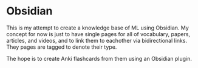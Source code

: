# Obsidian

This is my attempt to create a knowledge base of ML using Obsidian.
My concept for now is just to have single pages for all of vocabulary, papers, articles, and videos,
and to link them to eachother via bidirectional links. They pages are tagged to denote their type.

The hope is to create Anki flashcards from them using an Obsidian plugin.
